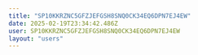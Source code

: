 ```yaml
---
title: "SP10KKRZNC5GFZJEFGSH8SNQ0CK34EQ6DPN7EJ4EW"
date: 2025-02-19T23:34:42.486Z
user: SP10KKRZNC5GFZJEFGSH8SNQ0CK34EQ6DPN7EJ4EW
layout: "users"
---
```

    